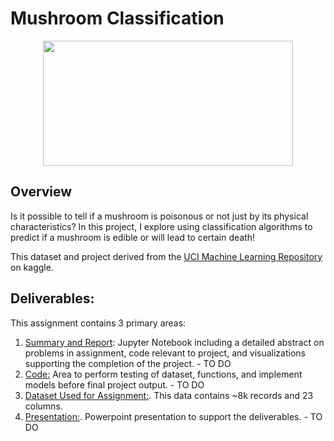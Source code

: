 # Mushroom Classification

<p align="center">
<img src="https://github.com/Lwhieldon/MushroomClassification/blob/master/images/edible-vs-poisonous-mushrooms.jpg?raw=true" width="400" height="200" />
</p>

## Overview

Is it possible to tell if a mushroom is poisonous or not just by its physical characteristics? In this project, I explore using classification algorithms to predict if a mushroom is edible or will lead to certain death!

This dataset and project derived from the <a href=https://www.kaggle.com/uciml/mushroom-classification/version/1>UCI Machine Learning Repository</a> on kaggle. 

## Deliverables:

This assignment contains 3 primary areas:

<ol>
  <li><a href=>Summary and Report</a>: Jupyter Notebook including a detailed abstract on problems in assignment, code relevant to project, and visualizations supporting the completion of the project. - TO DO</li>
  <li> <a href=>Code:</a> Area to perform testing of dataset, functions, and implement models before final project output. - TO DO</li>
  <li><a href=https://github.com/Lwhieldon/MushroomClassification/blob/master/mushrooms.csv>Dataset Used for Assignment:</a>. This data contains ~8k records and 23 columns.</li>
  <li><a href=>Presentation:</a>. Powerpoint presentation to support the deliverables. - TO DO</li>
  
</ol>